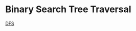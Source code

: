 # Binary Search Tree Traversal
[DFS](/7.%20Search%20Tree/2.%20Binary%20Search%20Tree%20Traversal.md#DFS)